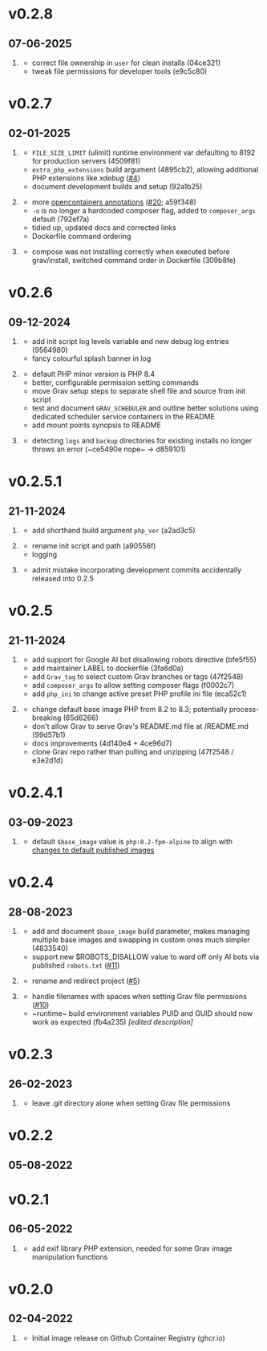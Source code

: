 # v0.2.8
## 07-06-2025

1. [](#bugfix)
    * correct file ownership in `user` for clean installs (04ce321)
    * tweak file permissions for developer tools (e9c5c80)

# v0.2.7
## 02-01-2025

1. [](#new)
    * `FILE_SIZE_LIMIT` (ulimit) runtime environment var defaulting to 8192 for production servers (4509f81)
    * `extra_php_extensions` build argument (4895cb2), allowing additional PHP extensions like _xdebug_ ([#4](https://github.com/hughbris/cadaver/issues/4))
    * document development builds and setup (92a1b25)

2. [](#improved)
    * more [opencontainers annotations](https://github.com/opencontainers/image-spec/blob/main/annotations.md) ([#20](https://github.com/hughbris/cadaver/issues/20); a59f348)
    * `-o` is no longer a hardcoded composer flag, added to `composer_args` default (792ef7a)
    * tidied up, updated docs and corrected links
    * Dockerfile command ordering

3. [](#bugfix)
    * compose was not installing correctly when executed before grav/install, switched command order in Dockerfile (309b8fe)

# v0.2.6
## 09-12-2024

1. [](#new)
    * add init script log levels variable and new debug log entries (9564980)
    * fancy colourful splash banner in log

2. [](#improved)
    * default PHP minor version is PHP 8.4
    * better, configurable permission setting commands
    * move Grav setup steps to separate shell file and source from init script
    * test and document `GRAV_SCHEDULER` and outline better solutions using dedicated scheduler service containers in the README
    * add mount points synopsis to README

3. [](#bugfix)
    * detecting `logs` and `backup` directories for existing installs no longer throws an error (~ce5490e nope~ → d859101)

# v0.2.5.1
## 21-11-2024

1. [](#new)
    * add shorthand build argument `php_ver` (a2ad3c5)

2. [](#improved)
    * rename init script and path (a90556f)
    * logging

3. [](#bugfix)
    * admit mistake incorporating development commits accidentally released into 0.2.5

# v0.2.5
## 21-11-2024

1. [](#new)
    * add support for Google AI bot disallowing robots directive (bfe5f55)
    * add maintainer LABEL to dockerfile (3fa6d0a)
    * add `Grav_tag` to select custom Grav branches or tags (47f2548)
    * add `composer_args` to allow setting composer flags (f0002c7)
    * add `php_ini` to change active preset PHP profile ini file (eca52c1)

2. [](#improved)
    * change default base image PHP from 8.2 to 8.3; potentially process-breaking (65d6266)
    * don't allow Grav to serve Grav's README.md file at /README.md (99d57b1)
    * docs improvements (4d140e4 + 4ce96d7)
    * clone Grav repo rather than pulling and unzipping (47f2548 / e3e2d1d)

# v0.2.4.1
## 03-09-2023

1. [](#improved)
    * default `$base_image` value is `php:8.2-fpm-alpine` to align with [changes to default published images](https://github.com/hughbris/cadaver/discussions/8)

# v0.2.4
## 28-08-2023

1. [](#new)
    * add and document `$base_image` build parameter, makes managing multiple base images and swapping in custom ones much simpler (4833540)
    * support new $ROBOTS_DISALLOW value to ward off only AI bots via published `robots.txt` ([#11](https://github.com/hughbris/cadaver/issues/11))

2. [](#improved)
    * rename and redirect project ([#5](https://github.com/hughbris/cadaver/issues/5))

3. [](#bugfix)
    * handle filenames with spaces when setting Grav file permissions ([#10](https://github.com/hughbris/cadaver/issues/10))
    * ~runtime~ build environment variables PUID and GUID should now work as expected (fb4a235) _\[edited description]_

# v0.2.3
## 26-02-2023

1. [](#bugfix)
    * leave .git directory alone when setting Grav file permissions

# v0.2.2
## 05-08-2022

# v0.2.1
## 06-05-2022

1. [](#improved)
    * add exif library PHP extension, needed for some Grav image manipulation functions

# v0.2.0
## 02-04-2022

1. [](#new)
    * Initial image release on Github Container Registry (ghcr.io)

